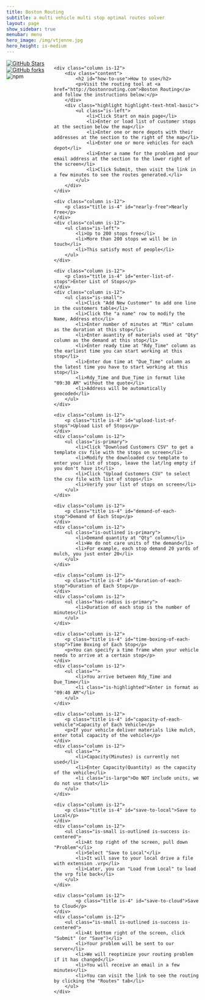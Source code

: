 ```yaml
---
title: Boston Routing
subtitle: a multi vehicle multi stop optimal routes solver
layout: page
show_sidebar: true
menubar: menu
hero_image: /img/vtjenne.jpg
hero_height: is-medium
---
```


<div class="columns is-multiline">
    <div class="column is-12 has-text-right">
        <a href="https://github.com/spearsear">
            <img src="https://img.shields.io/github/stars/chrisrhymes/bulma-block-list?style=social" alt="GitHub Stars" />
        </a>
        <a href="https://github.com/spearsear">
            <img alt="GitHub forks" src="https://img.shields.io/github/forks/chrisrhymes/bulma-block-list?label=fork&style=social">
        </a>
        <img alt="npm" src="https://img.shields.io/npm/dw/bulma-block-list">
    </div>

    <div class="column is-12">
        <div class="content">
            <h2 id="how-to-use">How to use</h2>
            <p>Visit the routing tool at <a href="http://bostonrouting.com">Boston Routing</a> and follow the instructions below:</p>
        </div>
        <div class="highlight highlight-text-html-basic">
            <ul class="is-left">
                <li>Click Start on main page</li>
                <li>Enter or load list of customer stops at the section below the map</li>
                <li>Enter one or more depots with their addresses at the section to the right of the map</li>
                <li>Enter one or more vehicles for each depot</li>
                <li>Enter a name for the problem and your email address at the section to the lower right of the screen</li>
                <li>Click Submit, then visit the link in a few minutes to see the routes generated.</li>
            </ul>
        </div>
    </div>

    <div class="column is-12">
        <p class="title is-4" id="nearly-free">Nearly Free</p>
    </div>
    <div class="column is-12">
        <ul class="is-left">
            <li>Up to 200 stops free</li>
            <li>More than 200 stops we will be in touch</li>
            <li>This satisfy most of people</li>
        </ul>
    </div>

    <div class="column is-12">
        <p class="title is-4" id="enter-list-of-stops">Enter List of Stops</p>
    </div>
    <div class="column is-12">
        <ul class="is-small">
            <li>Click "Add New Customer" to add one line in the customers table</li>
            <li>Click the "a name" row to modify the Name, Address etc</li>
            <li>Enter number of minutes at "Min" column as the duration at this stop</li>
            <li>Enter auantity of materials used at "Qty" column as the demand at this stop</li>
            <li>Enter ready time at "Rdy_Time" column as the earliest time you can start working at this stop</li>
            <li>Enter due time at "Due_Time" column as the latest time you have to start working at this stop</li>
            <li>Rdy_Time and Due_Time in format like "09:30 AM" without the quote</li>
            <li>Address will be automatically geocoded</li>
        </ul>
    </div>

    <div class="column is-12">
        <p class="title is-4" id="upload-list-of-stops">Upload List of Stops</p>
    </div>
    <div class="column is-12">
        <ul class="is-primary">
            <li>Click "Download Customers CSV" to get a template csv file with the stops on screen</li>
            <li>Modify the downloaded csv template to enter your list of stops, leave the lat/lng empty if you don't have it</li>
            <li>Click "Upload Customers CSV" to select the csv file with list of stops</li>
            <li>Verify your list of stops on screen</li>
        </ul>
    </div>

    <div class="column is-12">
        <p class="title is-4" id="demand-of-each-stop">Demand of Each Stop</p>
    </div>
    <div class="column is-12">
        <ul class="is-outlined is-primary">
            <li>Demand quantity at "Qty" column</li>
            <li>We do not care units of the demand</li>
            <li>For example, each stop demand 20 yards of mulch, you just enter 20</li>
        </ul>
    </div>

    <div class="column is-12">
        <p class="title is-4" id="duration-of-each-stop">Duration of Each Stop</p>
    </div>
    <div class="column is-12">
        <ul class="has-radius is-primary">
            <li>Duration of each stop is the number of minutes</li>
        </ul>
    </div>

    <div class="column is-12">
        <p class="title is-4" id="time-boxing-of-each-stop">Time Boxing of Each Stop</p>
        <p>You can specify a time frame when your vehicle needs to arrive at a certain stop</p>
    </div>
    <div class="column is-12">
        <ul class="">
            <li>You arrive between Rdy_Time and Due_Time</li>
            <li class="is-highlighted">Enter in format as "09:40 AM"</li>
        </ul>
    </div>

    <div class="column is-12">
        <p class="title is-4" id="capacity-of-each-vehicle">Capacity of Each Vehicle</p>
        <p>If your vehicle deliver materials like mulch, enter total capacity of the vehicle</p>
    </div>
    <div class="column is-12">
        <ul class="">
            <li>Capacity(Minutes) is currently not used</li>
            <li>Enter Capacity(Quantity) as the capacity of the vehicle</li>
            <li class="is-large">Do NOT include units, we do not use that</li>
        </ul>
    </div>

    <div class="column is-12">
        <p class="title is-4" id="save-to-local">Save to Local</p>
    </div>
    <div class="column is-12">
        <ul class="is-small is-outlined is-success is-centered">
            <li>At top right of the screen, pull down "Problem"</li>
            <li>Select "Save to Local"</li>
            <li>It will save to your local drive a file with extension .vrp</li>
            <li>Later, you can "Load from Local" to load the vrp file back</li>
        </ul>
    </div>

    <div class="column is-12">
            <p class="title is-4" id="save-to-cloud">Save to Cloud</p>
    </div>
    <div class="column is-12">
        <ul class="is-small is-outlined is-success is-centered">
            <li>At bottom right of the screen, click "Submit" (or "Save")</li>
            <li>Your problem will be sent to our server</li>
            <li>We will reoptimize your routing problem if it has changed</li>
            <li>You will receive an email in a few minutes</li>
            <li>You can visit the link to see the routing by clicking the "Routes" tab</li>
        </ul>
    </div>
</div>